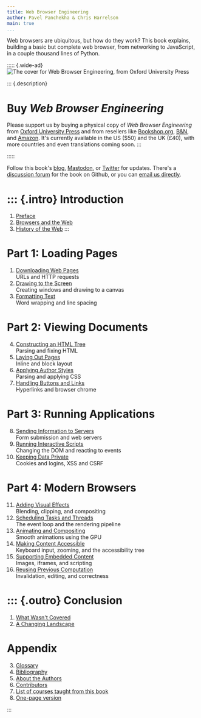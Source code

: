 ```yaml
---
title: Web Browser Engineering
author: Pavel Panchekha & Chris Harrelson
main: true
...
```


Web browsers are ubiquitous, but how do they work? This book explains,
building a basic but complete web browser, from networking to
JavaScript, in a couple thousand lines of Python.

::::: {.wide-ad}
![The cover for Web Browser Engineering, from Oxford University Press](im/cover.jpg)

::: {.description}
# Buy _Web Browser Engineering_

Please support us by buying a physical copy of _Web Browser
Engineering_ from [Oxford University
Press](https://global.oup.com/academic/product/web-browser-engineering-9780198913863)
and from resellers like
[Bookshop.org](https://bookshop.org/p/books/web-browser-engineering-chris-harrelson/21588966),
[B&N](https://www.barnesandnoble.com/w/web-browser-engineering-pavel-panchekha/1146050176),
and [Amazon](https://www.amazon.com/Web-Browser-Engineering-Pavel-Panchekha/dp/0198913869/).
It's currently available in the US ($50) and the UK (£40), with more
countries and even translations coming soon.
:::

:::::

Follow this book's [blog][blog], [Mastodon][mastodon], or [Twitter][twitter] for updates.
There's a [discussion forum][forum] for the book on Github, or you
can [email us directly](mailto:author@browser.engineering).

[blog]: https://browserbook.substack.com/archive
[twitter]: https://twitter.com/browserbook
[mastodon]: https://indieweb.social/@browserbook
[forum]: https://github.com/browserengineering/book/discussions

::: {.intro}
Introduction
============

1. [Preface](preface.md)
2. [Browsers and the Web](intro.md)
3. [History of the Web](history.md)
:::

Part 1: Loading Pages
=====================

1. [Downloading Web Pages](http.md)\
    URLs and HTTP requests
2. [Drawing to the Screen](graphics.md)\
    Creating windows and drawing to a canvas
3. [Formatting Text](text.md)\
    Word wrapping and line spacing

Part 2: Viewing Documents
=========================

4. [Constructing an HTML Tree](html.md)\
    Parsing and fixing HTML
5. [Laying Out Pages](layout.md)\
    Inline and block layout
6. [Applying Author Styles](styles.md)\
    Parsing and applying CSS
7. [Handling Buttons and Links](chrome.md)\
    Hyperlinks and browser chrome

Part 3: Running Applications
============================

8. [Sending Information to Servers](forms.md)\
    Form submission and web servers
9. [Running Interactive Scripts](scripts.md)\
    Changing the DOM and reacting to events
10. [Keeping Data Private](security.md)\
    Cookies and logins, XSS and CSRF

Part 4: Modern Browsers
=======================

11. [Adding Visual Effects](visual-effects.md)\
    Blending, clipping, and compositing
12. [Scheduling Tasks and Threads](scheduling.md)\
    The event loop and the rendering pipeline
13. [Animating and Compositing](animations.md)\
    Smooth animations using the GPU
14. [Making Content Accessible](accessibility.md)\
    Keyboard input, zooming, and the accessibility tree
15. [Supporting Embedded Content](embeds.md)\
    Images, iframes, and scripting
16. [Reusing Previous Computation](invalidation.md)\
    Invalidation, editing, and correctness

::: {.outro}
Conclusion
==========

1. [What Wasn't Covered](skipped.md)
2. [A Changing Landscape](change.md)

Appendix
========

3. [Glossary](glossary.md)
4. [Bibliography](bibliography.md)
5. [About the Authors](about.md)
6. [Contributors](/thanks)
7. [List of courses taught from this book](classes.md)
8. [One-page version](onepage.md)

:::
